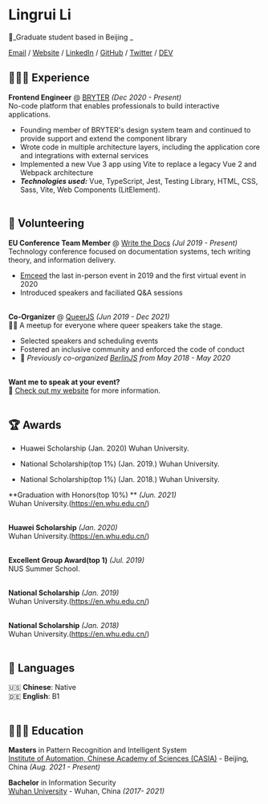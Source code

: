 # Lingrui Li

🌱_Graduate student based in Beijing _ <br>

[Email](mailto:hello@workwithcarolyn.com) / [Website](https://workwithcarolyn.com/) / [LinkedIn](https://www.linkedin.com/in/carolstran/) / [GitHub](https://github.com/carolstran/) / [Twitter](https://twitter.com/carolstran/) / [DEV](https://dev.to/carolstran/)

## 👩🏼‍💻 Experience

**Frontend Engineer** @ [BRYTER](https://bryter.com/) _(Dec 2020 - Present)_ <br>
No-code platform that enables professionals to build interactive applications.
  - Founding member of BRYTER's design system team and continued to provide support and extend the component library
  - Wrote code in multiple architecture layers, including the application core and integrations with external services
  - Implemented a new Vue 3 app using Vite to replace a legacy Vue 2 and Webpack architecture
  - **_Technologies used:_** Vue, TypeScript, Jest, Testing Library, HTML, CSS, Sass, Vite, Web Components (LitElement).
<br><br>


## 📌 Volunteering

**EU Conference Team Member** @ [Write the Docs](https://www.writethedocs.org/conf/) _(Jul 2019 - Present)_<br>
Technology conference focused on documentation systems, tech writing theory, and information delivery.
  - [Emceed](https://workwithcarolyn.com/speaking/emcee) the last in-person event in 2019 and the first virtual event in 2020 
  - Introduced speakers and faciliated Q&A sessions
  <br><br>

**Co-Organizer** @ [QueerJS](https://queerjs.com/) _(Jun 2019 - Dec 2021)_<br>
🏳️‍🌈 A meetup for everyone where queer speakers take the stage.
  - Selected speakers and scheduling events
  - Fostered an inclusive community and enforced the code of conduct
  - 🐻 _Previously co-organized [BerlinJS](https://berlinjs.org/) from May 2018 - May 2020_
  <br><br>
  

**Want me to speak at your event?**
<br>💖 [Check out my website](https://workwithcarolyn.com/speaking) for more information.
<br><br>
  
## 🏆 Awards

 - Huawei Scholarship (Jan. 2020)
 Wuhan University.

 - National Scholarship(top 1%) (Jan. 2019.)
 Wuhan University.

 - National Scholarship(top 1%) (Jan. 2018.)
 Wuhan University.

**Graduation with Honors(top 10%) **  _(Jun. 2021)_ <br>
Wuhan University.(https://en.whu.edu.cn/)
<br><br>

**Huawei Scholarship** _(Jan. 2020)_ <br>
Wuhan University.(https://en.whu.edu.cn/)
<br><br>

**Excellent Group Award(top 1)** _(Jul. 2019)_ <br>
NUS Summer School.
<br><br>

**National Scholarship** _(Jan. 2019)_ <br>
Wuhan University.(https://en.whu.edu.cn/)
<br><br>

**National Scholarship** _(Jan. 2018)_ <br>
Wuhan University.(https://en.whu.edu.cn/)
<br><br>

## 💬 Languages

🇺🇸 **Chinese**: Native <br>
🇩🇪 **English**: B1
<br><br>

## 👩🏼‍🎓 Education

**Masters** in Pattern Recognition and Intelligent System<br>
[Institute of Automation, Chinese Academy of Sciences (CASIA)](https://www.spiced-academy.com/) - Beijing, China _(Aug. 2021 - Present)_ <br>

**Bachelor** in Information Security<br>
[Wuhan University](https://en.whu.edu.cn/) - Wuhan, China _(2017- 2021)_


